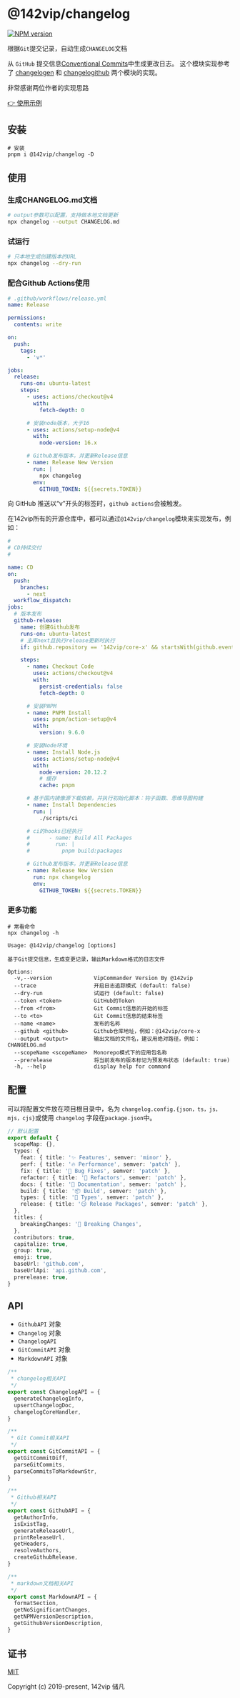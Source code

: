 # @142vip/changelog

[![NPM version](https://img.shields.io/npm/v/@142vip/changelog?labelColor=0b3d52&color=1da469&label=version)](https://www.npmjs.com/package/@142vip/changelog)

根据`Git`提交记录，自动生成`CHANGELOG`文档

从 `GitHub` 提交信息[Conventional Commits](https://www.conventionalcommits.org/en/v1.0.0/)中生成更改日志。 这个模块实现参考了 [changelogen](https://github.com/unjs/changelogen) 和 [changelogithub](https://github.com/antfu/changelogithub) 两个模块的实现。

非常感谢两位作者的实现思路

[👉 使用示例](https://github.com/142vip/core-x/releases)

## 安装

```shell
# 安装
pnpm i @142vip/changelog -D
```

## 使用

### 生成CHANGELOG.md文档

```bash
# output参数可以配置，支持做本地文档更新
npx changelog --output CHANGELOG.md
```

### 试运行

```bash
# 只本地生成创建版本的URL
npx changelog --dry-run
```

### 配合Github Actions使用

```yml
# .github/workflows/release.yml
name: Release

permissions:
  contents: write

on:
  push:
    tags:
      - 'v*'

jobs:
  release:
    runs-on: ubuntu-latest
    steps:
      - uses: actions/checkout@v4
        with:
          fetch-depth: 0

      # 安装node版本，大于16
      - uses: actions/setup-node@v4
        with:
          node-version: 16.x

      # Github发布版本，并更新Release信息
      - name: Release New Version
        run: |
          npx changelog
        env:
          GITHUB_TOKEN: ${{secrets.TOKEN}}
```

向 GitHub 推送以“v”开头的标签时，`github actions`会被触发。

在142vip所有的开源仓库中，都可以通过`@142vip/changelog`模块来实现发布，例如：

```yaml
#
# CD持续交付
#

name: CD
on:
  push:
    branches:
      - next
  workflow_dispatch:
jobs:
  # 版本发布
  github-release:
    name: 创建Github发布
    runs-on: ubuntu-latest
    # 主库next且执行release更新时执行
    if: github.repository == '142vip/core-x' && startsWith(github.event.head_commit.message, 'chore(release):')

    steps:
      - name: Checkout Code
        uses: actions/checkout@v4
        with:
          persist-credentials: false
          fetch-depth: 0

      # 安装PNPM
      - name: PNPM Install
        uses: pnpm/action-setup@v4
        with:
          version: 9.6.0

      # 安装Node环境
      - name: Install Node.js
        uses: actions/setup-node@v4
        with:
          node-version: 20.12.2
          # 缓存
          cache: pnpm

      # 基于国内镜像源下载依赖，并执行初始化脚本：钩子函数、思维导图构建
      - name: Install Dependencies
        run: |
          ./scripts/ci

      # ci的hooks已经执行
      #      - name: Build All Packages
      #        run: |
      #          pnpm build:packages

      # Github发布版本，并更新Release信息
      - name: Release New Version
        run: npx changelog
        env:
          GITHUB_TOKEN: ${{secrets.TOKEN}}
```

### 更多功能

```shell
# 常看命令
npx changelog -h

Usage: @142vip/changelog [options]

基于Git提交信息，生成变更记录，输出Markdown格式的日志文件

Options:
  -v,--version             VipCommander Version By @142vip
  --trace                  开启日志追踪模式 (default: false)
  --dry-run                试运行 (default: false)
  --token <token>          GitHub的Token
  --from <from>            Git Commit信息的开始的标签
  --to <to>                Git Commit信息的结束标签
  --name <name>            发布的名称
  --github <github>        Github仓库地址，例如：@142vip/core-x
  --output <output>        输出文档的文件名，建议用绝对路径，例如：CHANGELOG.md
  --scopeName <scopeName>  Monorepo模式下的应用包名称
  --prerelease             将当前发布的版本标记为预发布状态 (default: true)
  -h, --help               display help for command
```

## 配置

可以将配置文件放在项目根目录中，名为 `changelog.config.{json，ts，js，mjs，cjs}`或使用 `changelog` 字段在`package.json`中。

```ts
// 默认配置
export default {
  scopeMap: {},
  types: {
    feat: { title: '✨ Features', semver: 'minor' },
    perf: { title: '🔥 Performance', semver: 'patch' },
    fix: { title: '🐛 Bug Fixes', semver: 'patch' },
    refactor: { title: '💅 Refactors', semver: 'patch' },
    docs: { title: '📖 Documentation', semver: 'patch' },
    build: { title: '📦 Build', semver: 'patch' },
    types: { title: '🌊 Types', semver: 'patch' },
    release: { title: '😏 Release Packages', semver: 'patch' },
  },
  titles: {
    breakingChanges: '🚨 Breaking Changes',
  },
  contributors: true,
  capitalize: true,
  group: true,
  emoji: true,
  baseUrl: 'github.com',
  baseUrlApi: 'api.github.com',
  prerelease: true,
}
```

## API

- `GithubAPI` 对象
- `Changelog` 对象
- `ChangelogAPI`
- `GitCommitAPI` 对象
- `MarkdownAPI` 对象

```ts
/**
 * changelog相关API
 */
export const ChangelogAPI = {
  generateChangelogInfo,
  upsertChangelogDoc,
  changelogCoreHandler,
}

/**
 * Git Commit相关API
 */
export const GitCommitAPI = {
  getGitCommitDiff,
  parseGitCommits,
  parseCommitsToMarkdownStr,
}

/**
 * Github相关API
 */
export const GithubAPI = {
  getAuthorInfo,
  isExistTag,
  generateReleaseUrl,
  printReleaseUrl,
  getHeaders,
  resolveAuthors,
  createGithubRelease,
}

/**
 * markdown文档相关API
 */
export const MarkdownAPI = {
  formatSection,
  getNoSignificantChanges,
  getNPMVersionDescription,
  getGithubVersionDescription,
}
```

## 证书

[MIT](https://opensource.org/license/MIT)

Copyright (c) 2019-present, 142vip 储凡
